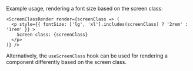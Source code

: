 Example usage, rendering a font size based on the screen class:

```
<ScreenClassRender render={screenClass => (
  <p style={{ fontSize: ['lg', 'xl'].includes(screenClass) ? '2rem' : '1rem' }} >
    Screen class: {screenClass}
  </p>
)} />

```

Alternatively, the `useScreenClass` hook can be used for rendering a component differently based on the screen class.

